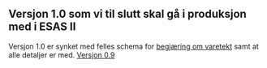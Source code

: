 ## Versjon 1.0 som vi til slutt skal gå i produksjon med i ESAS II
Versjon 1.0 er synket med felles schema for [begjæring om varetekt](../../varetekt/reamde.md) samt at alle detaljer er med.
[Versjon 0.9](../0.9/readme.md)